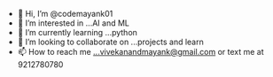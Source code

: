 - 👋 Hi, I’m @codemayank01
- 👀 I’m interested in ...AI and ML
- 🌱 I’m currently learning ...python
- 💞️ I’m looking to collaborate on ...projects and learn
- 📫 How to reach me ...vivekanandmayank@gmail.com or text me at 9212780780

<!---
codemayank01/codemayank01 is a ✨ special ✨ repository because its `README.md` (this file) appears on your GitHub profile.
You can click the Preview link to take a look at your changes.
--->
